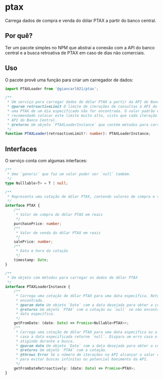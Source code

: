 # ptax

Carrega dados de compra e venda do dólar PTAX a partir do banco central.

## Por quê?

Ter um pacote simples no NPM que abstrai a conexão com a API do banco central e a busca retroativa de PTAX em caso de dias não comerciais.

## Uso

O pacote provê uma função para criar um carregador de dados:

```typescript
import PTAXLoader from '@giancarl021/ptax';

/**
 * Um serviço para carregar dados do dólar PTAX a partir da API do Banco Central.
 * @param retroactiveLimit O limite de iterações de consultas à API do Banco Central quando
 * uma PTAX de um dia especificado não for encontrada. O valor padrão é `7` (dias). Não é
 * recomendado colocar este limite muito alto, visto que cada iteração solicita novamente à
 * API do Banco Central.
 * @returns Um objeto `PTAXLoaderInstance` que contém métodos para carregar os dados do dólar PTAX.
 */
function PTAXLoader(retroactiveLimit?: number): PTAXLoaderInstance;
```

## Interfaces

O serviço conta com algumas interfaces:

```typescript
/**
 * Uma `generic` que faz um valor poder ser `null` também.
 */
type Nulllable<T> = T | null;

/**
 * Representa uma cotação de dólar PTAX, contendo valores de compra e venda.
 */
interface PTAX {
    /**
     * Valor de compra do dólar PTAX em reais
     */
    purchasePrice: number;
    /**
     * Valor de venda do dólar PTAX em reais
     */
    salePrice: number;
    /**
     * Data e hora da cotação
     */
    timestamp: Date;
}

/**
 * Um objeto com métodos para carregar os dados de dólar PTAX
 */
interface PTAXLoaderInstance {
    /**
     * Carrega uma cotação de dólar PTAX para uma data específica. Retorna `null` se não
     * encontrado.
     * @param date Um objeto `Date` com a data desejada para obter a cotação.
     * @returns Um objeto `PTAX` com a cotação ou `null` se não encontrado para aquela
     * data específica.
     */
    getFromDate: (date: Date) => Promise<Nullable<PTAX>>;
    /**
     * Carrega uma cotação de dólar PTAX para uma data específica ou a última data com dados
     * caso a data especificada retorne `null`. Dispara um erro caso o `retroactiveLimit` seja
     * atigindo durante a busca.
     * @param date Um objeto `Date` com a data desejada para obter a cotação.
     * @returns Um objeto `PTAX` com a cotação.
     * @throws Error Se o número de iterações na API alcançar o valor de `retroactiveLimit`,
     * para evitar buscas infinitas ou potencial banimento da API.
     */
    getFromDateRetroactively: (date: Date) => Promise<PTAX>;
}
```

